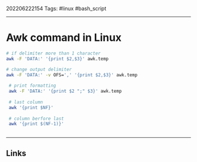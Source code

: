 202206222154
Tags: #linux #bash_script 

---

# Awk command in Linux

```bash
# if delimiter more than 1 character
awk -F 'DATA:' '{print $2,$3}' awk.temp

# change output delimiter
awk -F 'DATA:' -v OFS=',' '{print $2,$3}' awk.temp
 
 # print formatting
 awk -F 'DATA:' '{print $2 ";" $3}' awk.temp
 
 # last column
 awk '{print $NF}'
 
 # column berfore last
 awk '{print $(NF-1)}'
 
 ```

---
## Links